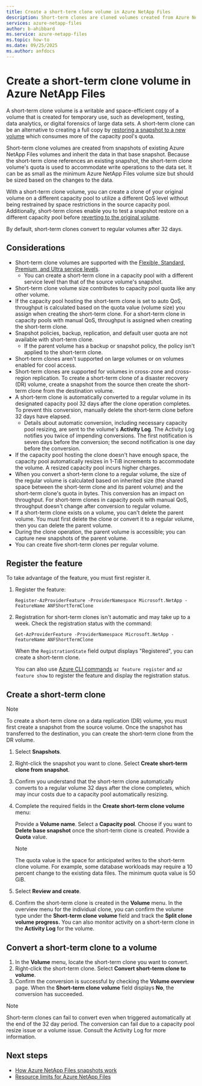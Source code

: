 ```yaml
---
title: Create a short-term clone volume in Azure NetApp Files
description: Short-term clones are cloned volumes created from Azure NetApp Files snapshots intended for temporary use. 
services: azure-netapp-files
author: b-ahibbard
ms.service: azure-netapp-files
ms.topic: how-to
ms.date: 09/25/2025
ms.author: anfdocs
---
```

# Create a short-term clone volume in Azure NetApp Files 

A short-term clone volume is a writable and space-efficient copy of a volume that is created for temporary use, such as development, testing, data analytics, or digital forensics of large data sets. A short-term clone can be an alternative to creating a full copy by [restoring a snapshot to a new volume](snapshots-restore-new-volume.md) which consumes more of the capacity pool's quota. 

Short-term clone volumes are created from snapshots of existing Azure NetApp Files volumes and inherit the data in that base snapshot. Because the short-term clone references an existing snapshot, the short-term clone volume's quota is used to accommodate write operations to the data set. It can be as small as the minimum Azure NetApp Files volume size but should be sized based on the changes to the data.

With a short-term clone volume, you can create a clone of your original volume on a different capacity pool to utilize a different QoS level without being restrained by space restrictions in the source capacity pool. Additionally, short-term clones enable you to test a snapshot restore on a different capacity pool before [reverting to the original volume](snapshots-revert-volume.md). 

By default, short-term clones convert to regular volumes after 32 days.

## Considerations 

* Short-term clone volumes are supported with the [Flexible, Standard, Premium, and Ultra service levels](azure-netapp-files-service-levels.md).
    * You can create a short-term clone in a capacity pool with a different service level than that of the source volume's snapshot. 
* Short-term clone volume size contributes to capacity pool quota like any other volume.
* If the capacity pool hosting the short-term clone is set to auto QoS, throughput is calculated based on the quota value (volume size) you assign when creating the short-term clone. For a short-term clone in capacity pools with manual QoS, throughput is assigned when creating the short-term clone.
* Snapshot policies, backup, replication, and default user quota are not available with short-term clone.
    * If the parent volume has a backup or snapshot policy, the policy isn't applied to the short-term clone.
* Short-term clones aren't supported on large volumes or on volumes enabled for cool access.
* Short-term clones are supported for volumes in cross-zone and cross-region replication. To create a short-term clone of a disaster recovery (DR) volume, create a snapshot from the source then create the short-term clone from the destination volume. 
* A short-term clone is automatically converted to a regular volume in its designated capacity pool 32 days after the clone operation completes. To prevent this conversion, manually delete the short-term clone before 32 days have elapsed. 
    * Details about automatic conversion, including necessary capacity pool resizing, are sent to the volume's **Activity Log**. The Activity Log notifies you twice of impending conversions. The first notification is seven days before the conversion; the second notification is one day before the conversion. 
* If the capacity pool hosting the clone doesn't have enough space, the capacity pool automatically resizes in 1-TiB increments to accommodate the volume. A resized capacity pool incurs higher charges. 
* When you convert a short-term clone to a regular volume, the size of the regular volume is calculated based on inherited size (the shared space between the short-term clone and its parent volume) and the short-term clone's quota in bytes. This conversion has an impact on throughput. For short-term clones in capacity pools with manual QoS, throughput doesn't change after conversion to regular volume.
* If a short-term clone exists on a volume, you can't delete the parent volume. You must first delete the clone or convert it to a regular volume, then you can delete the parent volume. 
* During the clone operation, the parent volume is accessible; you can capture new snapshots of the parent volume. 
* You can create five short-term clones per regular volume.

## Register the feature

To take advantage of the feature, you must first register it. 

1. Register the feature:

    ```azurepowershell-interactive
    Register-AzProviderFeature -ProviderNamespace Microsoft.NetApp -FeatureName ANFShortTermClone
    ```

1. Registration for short-term clones isn't automatic and may take up to a week. Check the registration status with the command: 

    ```azurepowershell-interactive
    Get-AzProviderFeature -ProviderNamespace Microsoft.NetApp -FeatureName ANFShortTermClone
    ```

    When the `RegistrationState` field output displays "Registered", you can create a short-term clone. 

    You can also use [Azure CLI commands](/cli/azure/feature) `az feature register` and `az feature show` to register the feature and display the registration status. 

## Create a short-term clone

>[!NOTE]
>To create a short-term clone on a data replication (DR) volume, you must first create a snapshot from the source volume. Once the snapshot has transferred to the destination, you can create the short-term clone from the DR volume. 

1. Select **Snapshots**.
1. Right-click the snapshot you want to clone. Select **Create short-term clone from snapshot**.
1. Confirm you understand that the short-term clone automatically converts to a regular volume 32 days after the clone completes, which may incur costs due to a capacity pool automatically resizing. 
1. Complete the required fields in the **Create short-term clone volume** menu:

	Provide a **Volume name**.
	Select a **Capacity pool**.
	Choose if you want to **Delete base snapshot** once the short-term clone is created. 
	Provide a **Quota** value.
    
    >[!NOTE]
    >The quota value is the space for anticipated writes to the short-term clone volume. For example, some database workloads may require a 10 percent change to the existing data files. The minimum quota value is 50 GiB.

1. Select **Review and create**.
1. Confirm the short-term clone is created in the **Volume** menu. In the overview menu for the individual clone, you can confirm the volume type under the **Short-term clone volume** field and track the **Split clone volume progress.** You can also monitor activity on a short-term clone in the **Activity Log** for the volume. 

## Convert a short-term clone to a volume

1. In the **Volume** menu, locate the short-term clone you want to convert.
1. Right-click the short-term clone. Select **Convert short-term clone to volume**.
1. Confirm the conversion is successful by checking the **Volume overview** page. When the **Short-term clone volume** field displays **No**, the conversion has succeeded. 

>[!NOTE]
>Short-term clones can fail to convert even when triggered automatically at the end of the 32 day period. The conversion can fail due to a capacity pool resize issue or a volume issue. Consult the Activity Log for more information. 

## Next steps

* [How Azure NetApp Files snapshots work](snapshots-introduction.md)
* [Resource limits for Azure NetApp Files](azure-netapp-files-resource-limits.md)

